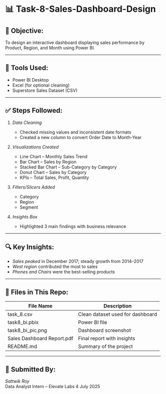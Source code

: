 # 📊 Task-8-Sales-Dashboard-Design

## 🎯 Objective:
To design an interactive dashboard displaying sales performance by Product, Region, and Month using Power BI.

---

## 🧰 Tools Used:
- Power BI Desktop
- Excel (for optional cleaning)
- Superstore Sales Dataset (CSV)

---

## ✅ Steps Followed:

1. *Data Cleaning*
   - Checked missing values and inconsistent date formats
   - Created a new column to convert Order Date to Month-Year

2. *Visualizations Created*
   - Line Chart – Monthly Sales Trend
   - Bar Chart – Sales by Region
   - Stacked Bar Chart – Sub-Category by Category
   - Donut Chart – Sales by Category
   - KPIs – Total Sales, Profit, Quantity

3. *Filters/Slicers Added*
   - Category
   - Region
   - Segment

4. *Insights Box*
   - Highlighted 3 main findings with business relevance

---

## 🔍 Key Insights:

- *Sales peaked* in December 2017; steady growth from 2014–2017
- *West region* contributed the most to sales
- *Phones and Chairs* were the best-selling products

---

## 📁 Files in This Repo:

| File Name                  | Description                         |
|---------------------------|-------------------------------------|
| task_8.csv              | Clean dataset used for dashboard    |
| task8_bi.pbix           | Power BI file                       |
| task8_bi_pic.png        | Dashboard screenshot                |
| Sales Dashboard Report.pdf | Final report with insights      |
| README.md               | Summary of the project              |

---

## 👤 Submitted By:
*Sattwik Roy*  
Data Analyst Intern – Elevate Labs 
4 July 2025
